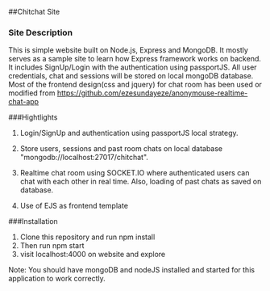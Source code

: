 ##Chitchat Site

### Site Description
 This is simple website built on Node.js, Express and MongoDB. It mostly serves as a sample site to learn how Express framework works on backend. It includes SignUp/Login with the authentication using passportJS. All user credentials, chat and sessions will be stored on local mongoDB database.
 Most of the frontend design(css and jquery) for chat room has been used or modified from https://github.com/ezesundayeze/anonymouse-realtime-chat-app

###Hightlights
1. Login/SignUp and authentication using passportJS local strategy.

2. Store users, sessions and past room chats on local database "mongodb://localhost:27017/chitchat".

3. Realtime chat room using SOCKET.IO where authenticated users can chat with each other in real time. Also, loading of past chats as saved on database.

4. Use of EJS as frontend template 

###Installation
1. Clone this repository and run npm install
2. Then run npm start
3. visit localhost:4000 on website and explore

Note:
You should have mongoDB and nodeJS installed and started for this application to work correctly.